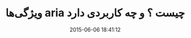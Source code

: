 ---
layout: post
title: "ویژگی‌ها aria چیست ؟ و چه کاربردی دارد"
date: 2015-06-06 18:41:12
section: article
tags: html5
link: "http://hive.ir/%D9%88%DB%8C%DA%98%DA%AF%DB%8C%E2%80%8C%D9%87%D8%A7-aria-%DA%86%DB%8C%D8%B3%D8%AA-%D9%88-%DA%86%D9%87-%DA%A9%D8%A7%D8%B1%D8%A8%D8%B1%D8%AF%DB%8C-%D8%AF%D8%A7%D8%B1%D8%AF/"
user: "نوید کاشانی"
user_link: "http://navid.kashani.ir/"
---